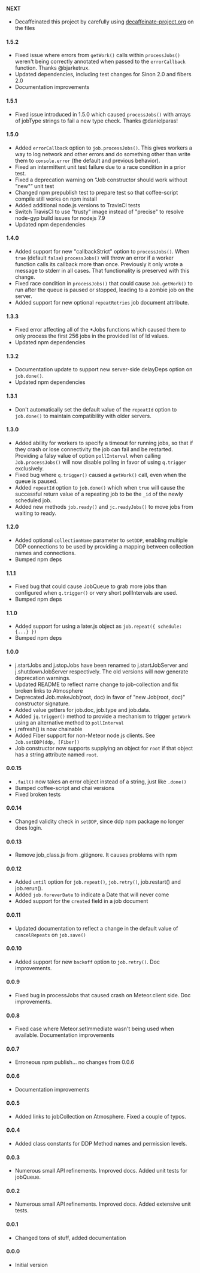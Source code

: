 #### NEXT

* Decaffeinated this project by carefully using [decaffeinate-project.org](http://decaffeinate-project.org) on the files

#### 1.5.2

* Fixed issue where errors from `getWork()` calls within `processJobs()` weren't being correctly annotated when passed to the `errorCallback` function. Thanks @bjarketrux.
* Updated dependencies, including test changes for Sinon 2.0 and fibers 2.0
* Documentation improvements

#### 1.5.1

* Fixed issue introduced in 1.5.0 which caused `processJobs()` with arrays of jobType strings to fail a new type check.  Thanks @danielparas!

#### 1.5.0

* Added `errorCallback` option to `job.processJobs()`. This gives workers a way to log network and other errors and do something other than write them to `console.error` (the default and previous behavior).
* Fixed an intermittent unit test failure due to a race condition in a prior test.
* Fixed a deprecation warning on “Job constructor should work without "new"” unit test
* Changed npm prepublish test to prepare test so that coffee-script compile still works on npm install
* Added additional node.js versions to TravisCI tests
* Switch TravisCI to use "trusty" image instead of "precise" to resolve node-gyp build issues for nodejs 7.9
* Updated npm dependencies

#### 1.4.0

* Added support for new "callbackStrict" option to `processJobs()`. When `true` (default `false`) `processJobs()` will throw an error if a worker function calls its callback more than once. Previously it only wrote a message to stderr in all cases. That functionality is preserved with this change.
* Fixed race condition in `processJobs()` that could cause `Job.getWork()` to run after the queue is paused or stopped, leading to a zombie job on the server.
* Added support for new optional `repeatRetries` job document attribute.

#### 1.3.3

* Fixed error affecting all of the *Jobs functions which caused them to only process the first 256 jobs in the provided list of Id values.
* Updated npm dependencies

#### 1.3.2

* Documentation update to support new server-side delayDeps option on `job.done()`.
* Updated npm dependencies

#### 1.3.1

* Don't automatically set the default value of the `repeatId` option to `job.done()` to maintain compatibility with older servers.

#### 1.3.0

* Added ability for workers to specify a timeout for running jobs, so that if they crash or lose connectivity the job can fail and be restarted. Providing a falsy value of option `pollInterval` when calling `Job.processJobs()` will now disable polling in favor of using `q.trigger` exclusively.
* Fixed bug where `q.trigger()` caused a `getWork()` call, even when the queue is paused.
* Added `repeatId` option to `job.done()` which when `true` will cause the successful return value of a repeating job to be the `_id` of the newly scheduled job.
* Added new methods `job.ready()` and `jc.readyJobs()` to move jobs from waiting to ready.

#### 1.2.0

* Added optional `collectionName` parameter to `setDDP`, enabling multiple DDP connections to be used by providing a mapping between collection names and connections.
* Bumped npm deps

#### 1.1.1

* Fixed bug that could cause JobQueue to grab more jobs than configured when `q.trigger()` or very short pollIntervals are used.
* Bumped npm deps

#### 1.1.0

* Added support for using a later.js object as `job.repeat({ schedule: {...} })`
* Bumped npm deps

#### 1.0.0

* j.startJobs and j.stopJobs have been renamed to j.startJobServer and j.shutdownJobServer respectively. The old versions will now generate deprecation warnings.
* Updated README to reflect name change to job-collection and fix broken links to Atmosphere
* Deprecated Job.makeJob(root, doc) in favor of "new Job(root, doc)" constructor signature.
* Added value getters for job.doc, job.type and job.data.
* Added `jq.trigger()` method to provide a mechanism to trigger `getWork` using an alternative method to `pollInterval`
* j.refresh() is now chainable
* Added Fiber support for non-Meteor node.js clients. See `Job.setDDP(ddp, [Fiber])`
* Job constructor now supports supplying an object for `root` if that object has a string attribute named `root`.

#### 0.0.15

* `.fail()` now takes an error object instead of a string, just like `.done()`
* Bumped coffee-script and chai versions
* Fixed broken tests

#### 0.0.14

* Changed validity check in `setDDP`, since ddp npm package no longer does login.

#### 0.0.13

* Remove job_class.js from .gitignore. It causes problems with npm

#### 0.0.12

* Added `until` option for `job.repeat()`, `job.retry()`, job.restart() and job.rerun().
* Added `job.foreverDate` to indicate a Date that will never come
* Added support for the `created` field in a job document

#### 0.0.11

* Updated documentation to reflect a change in the default value of `cancelRepeats` on `job.save()`

#### 0.0.10

* Added support for new `backoff` option to `job.retry()`. Doc improvements.

#### 0.0.9

* Fixed bug in processJobs that caused crash on Meteor.client side. Doc improvements.

#### 0.0.8

* Fixed case where Meteor.setImmediate wasn't being used when available. Documentation improvements

#### 0.0.7

* Erroneous npm publish... no changes from 0.0.6

#### 0.0.6

* Documentation improvements

#### 0.0.5

* Added links to jobCollection on Atmosphere. Fixed a couple of typos.

#### 0.0.4

* Added class constants for DDP Method names and permission levels.

#### 0.0.3

* Numerous small API refinements. Improved docs. Added unit tests for jobQueue.

#### 0.0.2

* Numerous small API refinements. Improved docs. Added extensive unit tests.

#### 0.0.1

* Changed tons of stuff, added documentation

#### 0.0.0

* Initial version
